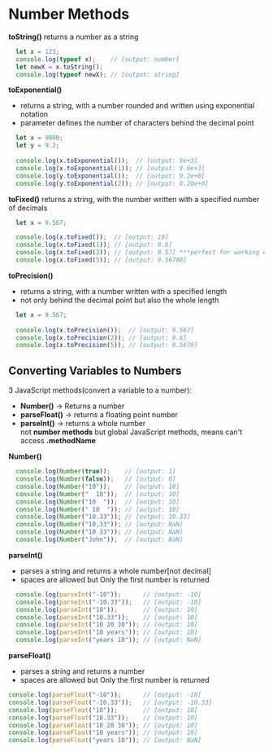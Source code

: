 # Number Methods

**toString()** returns a number as a string

```javascript
  let x = 123;
  console.log(typeof x);    // [output: number]
  let newX = x.toString();
  console.log(typeof newX); // [output: string]
```

**toExponential()** 
* returns a string, with a number rounded and written using exponential notation </br>
* parameter defines the number of characters behind the decimal point

```javascript
  let x = 9000;
  let y = 9.2;
  
  console.log(x.toExponential());  // [output: 9e+3]
  console.log(x.toExponential(1)); // [output: 9.0e+3]
  console.log(y.toExponential());  // [output: 9.2e+0]
  console.log(y.toExponential(2)); // [output: 9.20e+0]
```

**toFixed()** returns a string, with the number written with a specified number of decimals

```javascript
  let x = 9.567;

  console.log(x.toFixed());  // [output: 10]
  console.log(x.toFixed(1)); // [output: 9.6]
  console.log(x.toFixed(2)); // [output: 9.57] ***perfect for working with money
  console.log(x.toFixed(5)); // [output: 9.56700]
```

**toPrecision()**
* returns a string, with a number written with a specified length
* not only behind the decimal point but also the whole length

```javascript
  let x = 9.567;
  
  console.log(x.toPrecision());  // [output: 9.567]
  console.log(x.toPrecision(2)); // [output: 9.6] 
  console.log(x.toPrecision(5)); // [output: 9.5670]
```

## Converting Variables to Numbers

3 JavaScript methods(convert a variable to a number): </br>  
* **Number()**	-> Returns a number 
* **parseFloat()**	-> returns a floating point number
* **parseInt()** -> returns a whole number
</br> not **number methods** but global JavaScript methods, means can't access **.methodName**

**Number()**

```javascript
  console.log(Number(true));    // [output: 1]
  console.log(Number(false));   // [output: 0]
  console.log(Number("10"));    // [output: 10]
  console.log(Number("  10"));  // [output: 10]
  console.log(Number("10  "));  // [output: 10]
  console.log(Number(" 10  ")); // [output: 10]
  console.log(Number("10.33")); // [output: 10.33]
  console.log(Number("10,33")); // [output: NaN]
  console.log(Number("10 33")); // [output: NaN]
  console.log(Number("John"));  // [output: NaN]
```

**parseInt()**
* parses a string and returns a whole number[not decimal]
* spaces are allowed but Only the first number is returned

```javascript
  console.log(parseInt("-10"));      // [output: -10]
  console.log(parseInt("-10.33"));   // [output: -10]
  console.log(parseInt("10"));       // [output: 10]
  console.log(parseInt("10.33"));    // [output: 10]
  console.log(parseInt("10 20 30")); // [output: 10]
  console.log(parseInt("10 years")); // [output: 10]
  console.log(parseInt("years 10")); // [output: NaN]
```



**parseFloat()**
* parses a string and returns a number
* spaces are allowed but Only the first number is returned


```javascript
console.log(parseFloat("-10"));      // [output: -10]
console.log(parseFloat("-10.33"));   // [output: -10.33]
console.log(parseFloat("10"));       // [output: 10]
console.log(parseFloat("10.33"));    // [output: 10]
console.log(parseFloat("10 20 30")); // [output: 10]
console.log(parseFloat("10 years")); // [output: 10]
console.log(parseFloat("years 10")); // [output: NaN]
```


